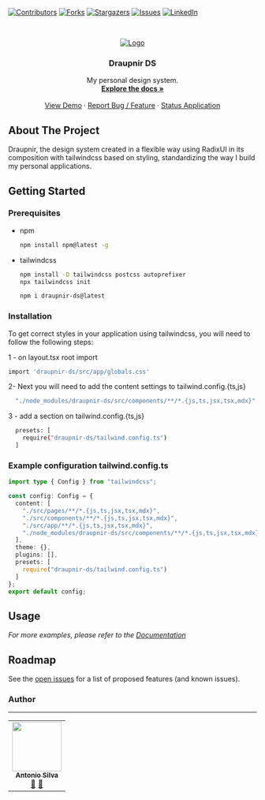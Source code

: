[![Contributors][contributors-shield]][contributors-url]
[![Forks][forks-shield]][forks-url]
[![Stargazers][stars-shield]][stars-url]
[![Issues][issues-shield]][issues-url]
[![LinkedIn][linkedin-shield]][linkedin-url]

<!-- PROJECT LOGO -->
<br />
<p align="center">
  <a href="https://github.com/Tonybsilva-dev/Draupnir">
    <img src="https://i.imgur.com/4f4HGxn.png" alt="Logo">
  </a>

  <h3 align="center">Draupnir DS</h3>

  <p align="center">
    My personal design system.
    <br />
    <a href="#!"><strong>Explore the docs »</strong></a>
    <br />
    <br />
    <a href="https://draupnir.vercel.app/">View Demo</a>
    ·
    <a href="https://github.com/Tonybsilva-dev/Draupnir/issues">Report Bug / Feature</a>
    ·
    <a href="#!">Status Application</a>
  </p>
</p>

<!-- ABOUT THE PROJECT -->
## About The Project

Draupnir, the design system created in a flexible way using RadixUI in its composition with tailwindcss based on styling, standardizing the way I build my personal applications.

<!-- GETTING STARTED -->
## Getting Started

### Prerequisites

* npm

  ```sh
  npm install npm@latest -g
  ```

* tailwindcss

  ```sh
  npm install -D tailwindcss postcss autoprefixer
  npx tailwindcss init
  ```

  ```sh
  npm i draupnir-ds@latest
  ```

### Installation

To get correct styles in your application using tailwindcss, you will need to follow the following steps:

1 - on layout.tsx root import 

  ```sh
import 'draupnir-ds/src/app/globals.css'
  ```

2- Next you will need to add the content settings to tailwind.config.{ts,js}

  ```sh
    "./node_modules/draupnir-ds/src/components/**/*.{js,ts,jsx,tsx,mdx}"
  ```
3 - add a section on tailwind.config.{ts,js}

```sh
  presets: [
    require("draupnir-ds/tailwind.config.ts")
  ]
```

### Example configuration tailwind.config.ts

```typescript
import type { Config } from "tailwindcss";

const config: Config = {
  content: [
    "./src/pages/**/*.{js,ts,jsx,tsx,mdx}",
    "./src/components/**/*.{js,ts,jsx,tsx,mdx}",
    "./src/app/**/*.{js,ts,jsx,tsx,mdx}",
    "./node_modules/draupnir-ds/src/components/**/*.{js,ts,jsx,tsx,mdx}"
  ],
  theme: {},
  plugins: [],
  presets: [
    require("draupnir-ds/tailwind.config.ts")
  ]
};
export default config;
```

<!-- USAGE EXAMPLES -->
## Usage
<!--

Use this space to show useful examples of how a project can be used. Additional screenshots, code examples and demos work well in this space. You may also link to more resources.

-->
_For more examples, please refer to the [Documentation](#!)_


<!-- ROADMAP -->
## Roadmap

See the [open issues](https://github.com/Tonybsilva-dev/Draupnir/issues) for a list of proposed features (and known issues).

<!-- CONTACT -->
### Author

---
 <table>
  <tr>
    <td align="center"><a href="https://github.com/Tonybsilva-dev"><img src="https://avatars.githubusercontent.com/u/54373473?v=4" width="100px;" alt=""/><br /><sub><b>Antonio Silva</b></sub></a><br /><a href="https://github.com/Tonybsilva-dev/Draupnir/commits?author=Tonybsilva-dev" title="Documentation">📖</a> <a href="https://github.com/Tonybsilva-dev/Draupnir/pulls?q=is%3Apr+reviewed-by%3ATonybsilva-dev" title="Reviewed Pull Requests">👀</a></td>
 </tr>
</table>

<!-- MARKDOWN LINKS & IMAGES -->
<!-- https://www.markdownguide.org/basic-syntax/#reference-style-links -->
[contributors-shield]: https://img.shields.io/github/contributors/Tonybsilva-dev/Draupnir.svg?style=for-the-badge
[contributors-url]: https://github.com/Tonybsilva-dev/Draupnir/graphs/contributors
[forks-shield]: https://img.shields.io/github/forks/Tonybsilva-dev/Draupnir.svg?style=for-the-badge
[forks-url]: https://github.com/Tonybsilva-dev/Draupnir/network/members
[stars-shield]: https://img.shields.io/github/stars/Tonybsilva-dev/Draupnir.svg?style=for-the-badge
[stars-url]: https://github.com/Tonybsilva-dev/Draupnir/stargazers
[issues-shield]: https://img.shields.io/github/issues/Tonybsilva-dev/Draupnir.svg?style=for-the-badge
[issues-url]: https://github.com/Tonybsilva-dev/Draupnir/issues
[linkedin-shield]: https://img.shields.io/badge/-LinkedIn-black.svg?style=for-the-badge&logo=linkedin&colorB=555
[linkedin-url]: https://linkedin.com/in/tony-silva/
